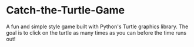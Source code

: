 # Catch-the-Turtle-Game
A fun and simple style game built with Python's Turtle graphics library. The goal is to click on the turtle as many times as you can before the time runs out!

